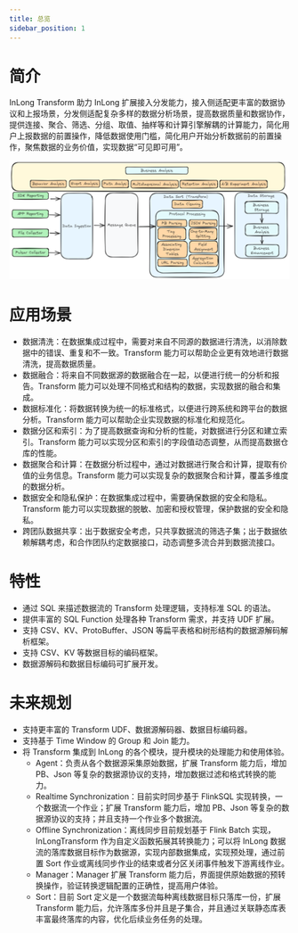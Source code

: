 ```yaml
---
title: 总览
sidebar_position: 1
---
```


# 简介
InLong Transform 助力 InLong 扩展接入分发能力，接入侧适配更丰富的数据协议和上报场景，分发侧适配复杂多样的数据分析场景，提高数据质量和数据协作，提供连接、聚合、筛选、分组、取值、抽样等和计算引擎解耦的计算能力，简化用户上报数据的前置操作，降低数据使用门槛，简化用户开始分析数据前的前置操作，聚焦数据的业务价值，实现数据“可见即可用”。

![](img/transform_introduction.png)

# 应用场景
- 数据清洗：在数据集成过程中，需要对来自不同源的数据进行清洗，以消除数据中的错误、重复和不一致。Transform 能力可以帮助企业更有效地进行数据清洗，提高数据质量。
- 数据融合：将来自不同数据源的数据融合在一起，以便进行统一的分析和报告。Transform 能力可以处理不同格式和结构的数据，实现数据的融合和集成。
- 数据标准化：将数据转换为统一的标准格式，以便进行跨系统和跨平台的数据分析。Transform 能力可以帮助企业实现数据的标准化和规范化。
- 数据分区和索引：为了提高数据查询和分析的性能，对数据进行分区和建立索引。Transform 能力可以实现分区和索引的字段值动态调整，从而提高数据仓库的性能。
- 数据聚合和计算：在数据分析过程中，通过对数据进行聚合和计算，提取有价值的业务信息。Transform 能力可以实现复杂的数据聚合和计算，覆盖多维度的数据分析。
- 数据安全和隐私保护：在数据集成过程中，需要确保数据的安全和隐私。Transform 能力可以实现数据的脱敏、加密和授权管理，保护数据的安全和隐私。
- 跨团队数据共享：出于数据安全考虑，只共享数据流的筛选子集；出于数据依赖解耦考虑，和合作团队约定数据接口，动态调整多流合并到数据流接口。

# 特性
- 通过 SQL 来描述数据流的 Transform 处理逻辑，支持标准 SQL 的语法。
- 提供丰富的 SQL Function 处理各种 Transform 需求，并支持 UDF 扩展。
- 支持 CSV、KV、ProtoBuffer、JSON 等扁平表格和树形结构的数据源解码解析框架。
- 支持 CSV、KV 等数据目标的编码框架。
- 数据源解码和数据目标编码可扩展开发。

# 未来规划
- 支持更丰富的 Transform UDF、数据源解码器、数据目标编码器。
- 支持基于 Time Window 的 Group 和 Join 能力。
- 将 Transform 集成到 InLong 的各个模块，提升模块的处理能力和使用体验。
	- Agent：负责从各个数据源采集原始数据，扩展 Transform 能力后，增加 PB、Json 等复杂的数据源协议的支持，增加数据过滤和格式转换的能力。
	- Realtime Synchronization：目前实时同步基于 FlinkSQL 实现转换，一个数据流一个作业；扩展 Transform 能力后，增加 PB、Json 等复杂的数据源协议的支持；并且支持一个作业多个数据流。
	- Offline Synchronization：离线同步目前规划基于 Flink Batch 实现，InLongTransform 作为自定义函数拓展其转换能力；可以将 InLong 数据流的落库数据目标作为数据源，实现内部数据集成，实现预处理，通过前置 Sort 作业或离线同步作业的结束或者分区关闭事件触发下游离线作业。
	- Manager：Manager 扩展 Transform 能力后，界面提供原始数据的预转换操作，验证转换逻辑配置的正确性，提高用户体验。
	- Sort：目前 Sort 定义是一个数据流每种离线数据目标只落库一份，扩展 Transform 能力后，允许落库多份并且是子集合，并且通过关联静态库表丰富最终落库的内容，优化后续业务任务的处理。